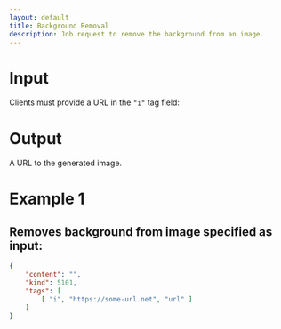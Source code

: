 ```yaml
---
layout: default
title: Background Removal
description: Job request to remove the background from an image.
---
```


# Input

Clients must provide a URL in the <code>"i"</code> tag field:

# Output

A URL to the generated image.

# Example 1

## Removes background from image specified as input:

```json
{
    "content": "",
    "kind": 5101,
    "tags": [
        [ "i", "https://some-url.net", "url" ]
    ]
}
```
